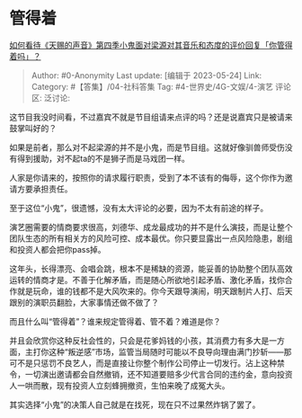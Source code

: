 # 管得着
[如何看待《天赐的声音》第四季小鬼面对梁源对其音乐和态度的评价回复「你管得着吗」？](https://www.zhihu.com/question/602076650/answer/3040089638)

> Author: #0-Anonymity
> Last update: [编辑于 2023-05-24]
> Link:
> Category:  #【答集】/04-社科答集 
> Tag: #4-世界史/4G-文娱/4-演艺
> 评论区:
> 泛讨论:

这节目我没时间看，不过嘉宾不就是节目组请来点评的吗？还是说嘉宾只是被请来鼓掌叫好的？

如果是前者，那么对不起梁源的并不是小鬼，而是节目组。这就好像驯兽师受伤没有得到援助，对不起ta的不是狮子而是马戏团一样。

人家是你请来的，按照你的请求履行职责，受到了本不该有的侮辱，这个你作为邀请方要承担责任。

至于这位“小鬼”，很遗憾，没有太大评论的必要，因为不太有前途的样子。

演艺圈需要的情商要求很高，刘德华、成龙最成功的并不是什么演技，而是让整个团队生态的所有相关方的风险可控、成本最优。你只要显露出一点风险隐患，剧组和投资人都会把你pass掉。

这年头，长得漂亮、会唱会跳，根本不是稀缺的资源，能妥善的协助整个团队高效运转的情商才是。不善于化解矛盾，而是随心所欲地引起矛盾、激化矛盾，找你合作就是玩命，谁的钱都不是大风吹来的。你今天跟导演闹，明天跟制片人打、后天跟别的演职员翻脸，大家事情还做不做了？

而且什么叫“管得着”？谁来规定管得着、管不着？难道是你？

并且会欣赏你这种反社会性的，只会是花爹妈钱的小孩，其消费力有多大是一方面，主打你这种“叛逆感”市场，监管当局随时可能以不良导向理由满门抄斩——那可不是只惩罚不良艺人，而是直接让你整个制作公司停止一切发行。沾上这种禁令，一切演出邀请都会自然撤销，还不知道要赔多少代言合同的违约金，意向投资人一哄而散，现有投资人立刻蜂拥撤资，生怕来晚了成冤大头。

其实选择“小鬼”的决策人自己就是在找死，现在只不过果然炸锅了罢了。
